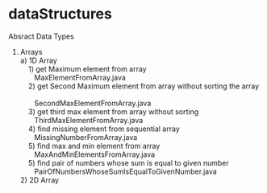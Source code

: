 # dataStructures
Absract Data Types 
1) Arrays <br/>
    a) 1D Array <br/> 
    &nbsp;&nbsp;&nbsp; 1) get Maximum element from array <br/>
    &nbsp;&nbsp;&nbsp;&nbsp;&nbsp;&nbsp;         MaxElementFromArray.java <br/>
    &nbsp;&nbsp;&nbsp;    2) get Second Maximum element from array without sorting the array  <br/>  
    &nbsp;&nbsp;&nbsp;&nbsp;&nbsp;&nbsp;         SecondMaxElementFromArray.java <br/>
    &nbsp;&nbsp;&nbsp;    3) get third max element from array without sorting <br/>
    &nbsp;&nbsp;&nbsp;&nbsp;&nbsp;&nbsp;         ThirdMaxElementFromArray.java <br/>
    &nbsp;&nbsp;&nbsp;    4) find missing element from sequential array <br/>
    &nbsp;&nbsp;&nbsp;&nbsp;&nbsp;&nbsp;         MissingNumberFromArray.java <br/>
    &nbsp;&nbsp;&nbsp;    5) find max and min element from array <br/>
    &nbsp;&nbsp;&nbsp;&nbsp;&nbsp;&nbsp;         MaxAndMinElementsFromArray.java <br/>
    &nbsp;&nbsp;&nbsp;    5) find pair of numbers whose sum is equal to given number <br/>
    &nbsp;&nbsp;&nbsp;&nbsp;&nbsp;&nbsp;         PairOfNumbersWhoseSumIsEqualToGivenNumber.java <br/>
    2) 2D Array <br/>
